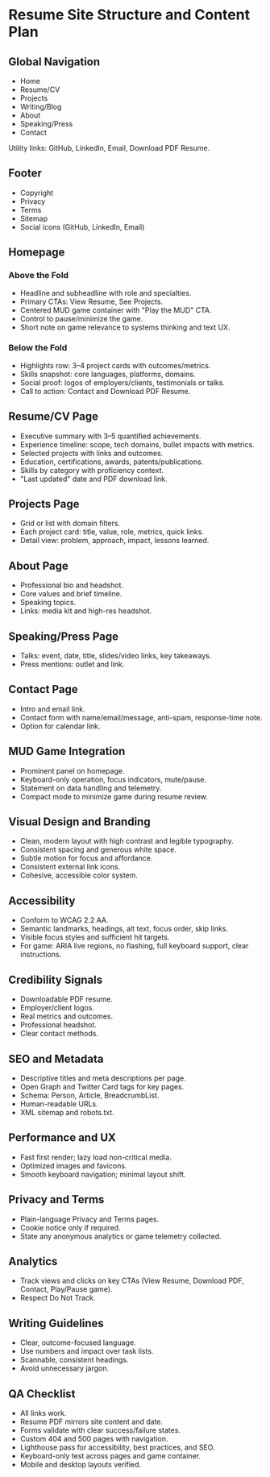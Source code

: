 # Resume Site Structure and Content Plan

## Global Navigation
- Home
- Resume/CV
- Projects
- Writing/Blog
- About
- Speaking/Press
- Contact

Utility links: GitHub, LinkedIn, Email, Download PDF Resume.

## Footer
- Copyright
- Privacy
- Terms
- Sitemap
- Social icons (GitHub, LinkedIn, Email)

## Homepage
### Above the Fold
- Headline and subheadline with role and specialties.
- Primary CTAs: View Resume, See Projects.
- Centered MUD game container with "Play the MUD" CTA.
- Control to pause/minimize the game.
- Short note on game relevance to systems thinking and text UX.

### Below the Fold
- Highlights row: 3–4 project cards with outcomes/metrics.
- Skills snapshot: core languages, platforms, domains.
- Social proof: logos of employers/clients, testimonials or talks.
- Call to action: Contact and Download PDF Resume.

## Resume/CV Page
- Executive summary with 3–5 quantified achievements.
- Experience timeline: scope, tech domains, bullet impacts with metrics.
- Selected projects with links and outcomes.
- Education, certifications, awards, patents/publications.
- Skills by category with proficiency context.
- "Last updated" date and PDF download link.

## Projects Page
- Grid or list with domain filters.
- Each project card: title, value, role, metrics, quick links.
- Detail view: problem, approach, impact, lessons learned.

## About Page
- Professional bio and headshot.
- Core values and brief timeline.
- Speaking topics.
- Links: media kit and high-res headshot.

## Speaking/Press Page
- Talks: event, date, title, slides/video links, key takeaways.
- Press mentions: outlet and link.

## Contact Page
- Intro and email link.
- Contact form with name/email/message, anti-spam, response-time note.
- Option for calendar link.

## MUD Game Integration
- Prominent panel on homepage.
- Keyboard-only operation, focus indicators, mute/pause.
- Statement on data handling and telemetry.
- Compact mode to minimize game during resume review.

## Visual Design and Branding
- Clean, modern layout with high contrast and legible typography.
- Consistent spacing and generous white space.
- Subtle motion for focus and affordance.
- Consistent external link icons.
- Cohesive, accessible color system.

## Accessibility
- Conform to WCAG 2.2 AA.
- Semantic landmarks, headings, alt text, focus order, skip links.
- Visible focus styles and sufficient hit targets.
- For game: ARIA live regions, no flashing, full keyboard support, clear instructions.

## Credibility Signals
- Downloadable PDF resume.
- Employer/client logos.
- Real metrics and outcomes.
- Professional headshot.
- Clear contact methods.

## SEO and Metadata
- Descriptive titles and meta descriptions per page.
- Open Graph and Twitter Card tags for key pages.
- Schema: Person, Article, BreadcrumbList.
- Human-readable URLs.
- XML sitemap and robots.txt.

## Performance and UX
- Fast first render; lazy load non-critical media.
- Optimized images and favicons.
- Smooth keyboard navigation; minimal layout shift.

## Privacy and Terms
- Plain-language Privacy and Terms pages.
- Cookie notice only if required.
- State any anonymous analytics or game telemetry collected.

## Analytics
- Track views and clicks on key CTAs (View Resume, Download PDF, Contact, Play/Pause game).
- Respect Do Not Track.

## Writing Guidelines
- Clear, outcome-focused language.
- Use numbers and impact over task lists.
- Scannable, consistent headings.
- Avoid unnecessary jargon.

## QA Checklist
- All links work.
- Resume PDF mirrors site content and date.
- Forms validate with clear success/failure states.
- Custom 404 and 500 pages with navigation.
- Lighthouse pass for accessibility, best practices, and SEO.
- Keyboard-only test across pages and game container.
- Mobile and desktop layouts verified.

